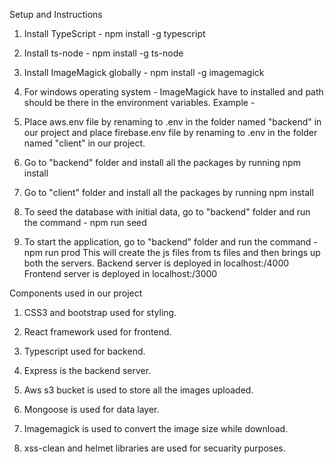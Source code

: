 Setup and Instructions

1. Install TypeScript - npm install -g typescript

2. Install ts-node - npm install -g ts-node

3. Install ImageMagick globally - npm install -g imagemagick

4. For windows operating system - ImageMagick have to installed and path should be there in the environment variables.
Example - 

4. Place aws.env file by renaming to .env in the folder named "backend" in our project and place firebase.env file by renaming to .env in the folder named "client" in our project.

5. Go to "backend" folder and install all the packages by running npm install

6. Go to "client" folder and install all the packages by running npm install

7. To seed the database with initial data, go to "backend" folder and run the command -  npm run seed

8. To start the application, go to "backend" folder and run the command - npm run prod
This will create the js files from ts files and then brings up both the servers.
Backend server is deployed in localhost:/4000
Frontend server is deployed in localhost:/3000



Components used in our project

1. CSS3 and bootstrap used for styling.

2. React framework used for frontend.

3. Typescript used for backend.

4. Express is the backend server.

5. Aws s3 bucket is used to store all the images uploaded.

6. Mongoose is used for data layer.

7. Imagemagick is used to convert the image size while download.

8. xss-clean and helmet libraries are used for secuarity purposes. 
